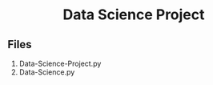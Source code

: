 <div align="center"><h1>Data Science Project</h1></div>
<h2>Files</h1>

<ol>
  <li>Data-Science-Project.py</li>
  <li>Data-Science.py</li>
</ol>
